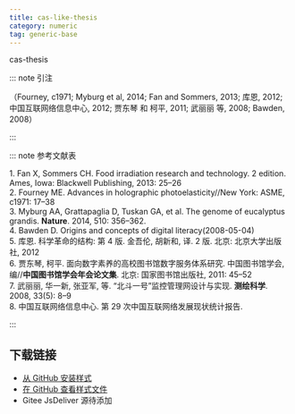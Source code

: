 ```yaml
--- 
title: cas-like-thesis 
category: numeric 
tag: generic-base 
--- 
```


<!-- 此文件由脚本自动生成，请勿手动修改！ -->  

cas-thesis  

::: note 引注  

（Fourney, c1971; Myburg et al, 2014; Fan and Sommers, 2013; 库恩, 2012; 中国互联网络信息中心, 2012; 贾东琴 和 柯平, 2011; 武丽丽 等, 2008; Bawden, 2008）  

:::  

::: note 参考文献表  

<div class="csl-bib-body">
  <div class="csl-entry second-field-align-flush hangingindent-false"> 
    <div class="csl-left-margin">1. Fan X, Sommers CH. Food irradiation research and technology. 2 edition. Ames, Iowa: Blackwell Publishing, 2013: 25–26</div> </div>
  <div class="csl-entry second-field-align-flush hangingindent-false"> 
    <div class="csl-left-margin">2. Fourney ME. Advances in holographic photoelasticity//New York: ASME, c1971: 17–38</div> </div>
  <div class="csl-entry second-field-align-flush hangingindent-false"> 
    <div class="csl-left-margin">3. Myburg AA, Grattapaglia D, Tuskan GA, et al. The genome of eucalyptus grandis. <b>Nature</b>. 2014, 510: 356–362.</div>  </div>
  <div class="csl-entry second-field-align-flush hangingindent-false"> 
    <div class="csl-left-margin">4. Bawden D. Origins and concepts of digital literacy(2008-05-04)</div> </div>
  <div class="csl-entry second-field-align-flush hangingindent-false"> 
    <div class="csl-left-margin">5. 库恩. 科学革命的结构: 第 4 版. 金吾伦, 胡新和, 译. 2 版. 北京: 北京大学出版社, 2012</div> </div>
  <div class="csl-entry second-field-align-flush hangingindent-false"> 
    <div class="csl-left-margin">6. 贾东琴, 柯平. 面向数字素养的高校图书馆数字服务体系研究. 中国图书馆学会, 编//<b>中国图书馆学会年会论文集</b>. 北京: 国家图书馆出版社, 2011: 45–52</div> </div>
  <div class="csl-entry second-field-align-flush hangingindent-false"> 
    <div class="csl-left-margin">7. 武丽丽, 华一新, 张亚军,  等. “北斗一号”监控管理网设计与实现. <b>测绘科学</b>. 2008, 33(5): 8–9</div> </div>
  <div class="csl-entry second-field-align-flush hangingindent-false"> 
    <div class="csl-left-margin">8. 中国互联网络信息中心. 第 29 次中国互联网络发展现状统计报告. </div> </div>
</div>
  

:::  

<!-- more -->  

## 下载链接  

- [从 GitHub 安装样式](https://github.com/zotero-cn/styles/./raw/main/src/cas-like-thesis/cas-like-thesis.csl)  
- [在 GitHub 查看样式文件](https://github.com/zotero-cn/styles/./tree/main/src/cas-like-thesis/cas-like-thesis.csl)  
- Gitee JsDeliver 源待添加  
